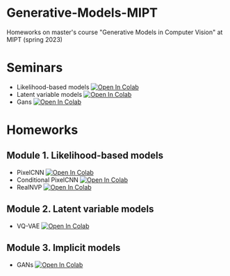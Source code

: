 # Generative-Models-MIPT
Homeworks on master's course "Generative Models in Computer Vision" at MIPT (spring 2023)

# Seminars

- Likelihood-based models [![Open In Colab](https://colab.research.google.com/assets/colab-badge.svg)](https://colab.research.google.com/github/egiby/Generative-Models-MIPT/blob/hw1/module1-likelihood/seminar.ipynb)
- Latent variable models [![Open In Colab](https://colab.research.google.com/assets/colab-badge.svg)](https://colab.research.google.com/github/egiby/Generative-Models-MIPT/blob/hw2/module2-vae/seminar.ipynb)
- Gans [![Open In Colab](https://colab.research.google.com/assets/colab-badge.svg)](https://colab.research.google.com/github/egiby/Generative-Models-MIPT/blob/spring23/module3-gans/seminar.ipynb)

# Homeworks

## Module 1. Likelihood-based models

- PixelCNN [![Open In Colab](https://colab.research.google.com/assets/colab-badge.svg)](https://colab.research.google.com/github/egiby/Generative-Models-MIPT/blob/hw1/module1-likelihood/pixelcnn.ipynb)
- Conditional PixelCNN [![Open In Colab](https://colab.research.google.com/assets/colab-badge.svg)](https://colab.research.google.com/github/egiby/Generative-Models-MIPT/blob/hw1/module1-likelihood/conditional_pixelcnn.ipynb)
- RealNVP [![Open In Colab](https://colab.research.google.com/assets/colab-badge.svg)](https://colab.research.google.com/github/egiby/Generative-Models-MIPT/blob/hw1/module1-likelihood/realnvp.ipynb)

## Module 2. Latent variable models

- VQ-VAE [![Open In Colab](https://colab.research.google.com/assets/colab-badge.svg)](https://colab.research.google.com/github/egiby/Generative-Models-MIPT/blob/hw2/module2-vae/vq-vae.ipynb)

## Module 3. Implicit models

- GANs [![Open In Colab](https://colab.research.google.com/assets/colab-badge.svg)](https://colab.research.google.com/github/egiby/Generative-Models-MIPT/blob/hw3/module3-gans/gans.ipynb)
